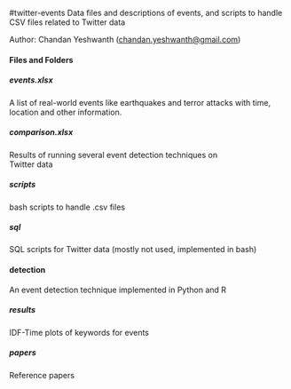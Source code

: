 #twitter-events
Data files and descriptions of events, and scripts to handle
CSV files related to Twitter data


Author: Chandan Yeshwanth (chandan.yeshwanth@gmail.com)

#### Files and Folders

##### events.xlsx
A list of real-world events like earthquakes and terror attacks with 
time, location and other information. 

##### comparison.xlsx
Results of running several event detection techniques on  
Twitter data 

##### scripts
bash scripts to handle .csv files

##### sql
SQL scripts for Twitter data (mostly not used,
implemented in bash)

#### detection
An event detection technique implemented in Python and R

##### results
IDF-Time plots of keywords for events

##### papers
Reference papers




